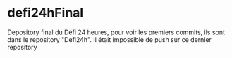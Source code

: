 # defi24hFinal
Depository final du Défi 24 heures, pour voir les premiers commits, ils sont dans le repository "Defi24h". Il était impossible de push sur ce dernier repository
